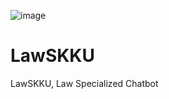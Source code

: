 ![image](https://github.com/Yanghyeondong/LawSKKU/assets/37038105/bef2aeb6-7390-4f56-a514-ff0ce1db7dd0)


# LawSKKU
LawSKKU, Law Specialized Chatbot

